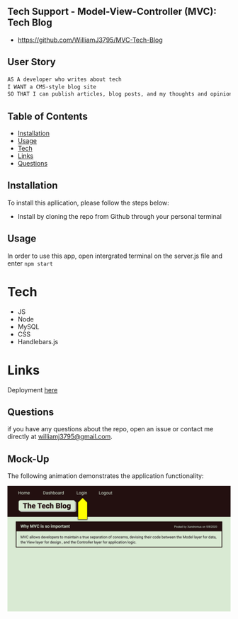  ## Tech Support - Model-View-Controller (MVC): Tech Blog
  
  - https://github.com/WilliamJ3795/MVC-Tech-Blog

 ## User Story

```md
AS A developer who writes about tech
I WANT a CMS-style blog site
SO THAT I can publish articles, blog posts, and my thoughts and opinions
```
  ## Table of Contents
  - [Installation](#installation)
  - [Usage](#usage)
  - [Tech](#tech)
  - [Links](#link)
  - [Questions](#questions)


  ## Installation
  To install this apllication, please follow the steps below:
  - Install by cloning the repo from Github through your personal terminal

  ## Usage

  In order to use this app, open intergrated terminal on the server.js file and enter `npm start`

  # Tech

  - JS
  - Node
  - MySQL
  - CSS
  - Handlebars.js
  
  # Links
  
 Deployment [here](https://tech-support-mvc-blog.herokuapp.com/)

  ## Questions
  if you have any questions about the repo, open an issue or contact me directly at williamj3795@gmail.com.


## Mock-Up

The following animation demonstrates the application functionality:

![Animation cycles through signing into the app, clicking on buttons, and updating blog posts.](./Assets/14-mvc-homework-demo-01.gif) 
